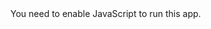 <!doctype html><html lang="en"><head><meta charset="utf-8"/><link rel="icon" href="/TTWebsite/favicon.ico"/><meta name="viewport" content="width=device-width,initial-scale=1"/><meta name="theme-color" content="#000000"/><meta name="description" content="Web site created using create-react-app"/><link rel="apple-touch-icon" href="/TTWebsite/logo192.png"/><link rel="manifest" href="/TTWebsite/manifest.json"/><title>TerraTech</title><script defer="defer" src="/TTWebsite/static/js/main.8a528ae5.js"></script><link href="/TTWebsite/static/css/main.e0881340.css" rel="stylesheet"></head><body><noscript>You need to enable JavaScript to run this app.</noscript><div id="root"></div></body></html>
